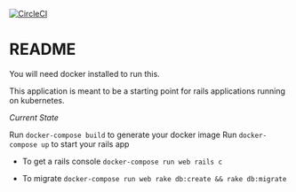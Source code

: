 [![CircleCI](https://circleci.com/gh/brentgaither/strider.svg?style=svg&circle-token=f6734895d78de5111bad98fcbeaf5332a4580804)](https://circleci.com/gh/brentgaither/strider)
# README

You will need docker installed to run this. 

This application is meant to be a starting point for
rails applications running on kubernetes.

*Current State*

Run `docker-compose build` to generate your docker image
Run `docker-compose up` to start your rails app

* To get a rails console `docker-compose run web rails c`


* To migrate `docker-compose run web rake db:create && rake db:migrate`

